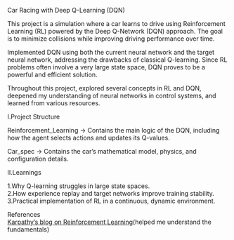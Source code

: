 Car Racing with Deep Q-Learning (DQN)

This project is a simulation where a car learns to drive using Reinforcement Learning (RL) powered by the Deep Q-Network (DQN) approach. The goal is to minimize collisions while improving driving performance over time.

Implemented DQN using both the current neural network and the target neural network, addressing the drawbacks of classical Q-learning. Since RL problems often involve a very large state space, DQN proves to be a powerful and efficient solution.</br>

Throughout this project, explored several concepts in RL and DQN, deepened my understanding of neural networks in control systems, and learned from various resources.

I.Project Structure

Reinforcement_Learning → Contains the main logic of the DQN, including how the agent selects actions and updates its Q-values.</br>

Car_spec → Contains the car’s mathematical model, physics, and configuration details.

II.Learnings

1.Why Q-learning struggles in large state spaces.</br>
2.How experience replay and target networks improve training stability.</br>
3.Practical implementation of RL in a continuous, dynamic environment.

References</br>
[Karpathy’s blog on Reinforcement Learning](https://karpathy.github.io/2016/05/31/rl/)(helped me understand the fundamentals)
